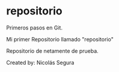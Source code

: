 repositorio
===========

Primeros pasos en Git.

Mi primer Repositorio llamado "repositorio"

Repositorio de netamente de prueba.

Created by: Nicolás Segura
